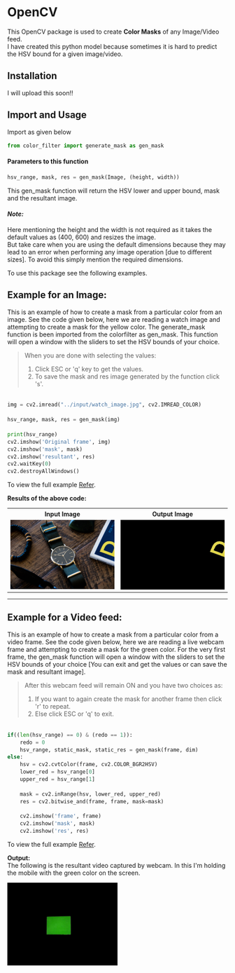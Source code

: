 # OpenCV

This OpenCV package is used to create **Color Masks** of any Image/Video feed.<br/>
I have created this python model because sometimes it is hard to predict the HSV bound for a given image/video.
 
## Installation
I will upload this soon!!

## Import and Usage

Import as given below
```python
from color_filter import generate_mask as gen_mask
```

#### **Parameters to this function**
```python
hsv_range, mask, res = gen_mask(Image, (height, width))
```
This gen_mask function will return the HSV lower and upper bound, mask and the resultant image.

#### _Note:_
Here mentioning the height and the width is not required as it takes the default values as (400, 600) and resizes the image. <br />
But take care when you are using the default dimensions because they may lead to an error when performing any image operation \[due to different sizes\]. To avoid this simply mention the required dimensions.

To use this package see the following examples.
## Example for an Image:
This is an example of how to create a mask from a particular color from an image. See the code given below, here we are reading a watch image and attempting to create a mask for the yellow color. The generate_mask function is been imported from the colorfilter as gen_mask. This function will open a window with the sliders to set the HSV bounds of your choice.

> When you are done with selecting the values:
> 1. Click ESC or 'q' key to get the values.
> 2. To save the mask and res image generated by the function click 's'. 
```python

img = cv2.imread("../input/watch_image.jpg", cv2.IMREAD_COLOR)

hsv_range, mask, res = gen_mask(img)

print(hsv_range)
cv2.imshow('Original frame', img)
cv2.imshow('mask', mask)
cv2.imshow('resultant', res)
cv2.waitKey(0)
cv2.destroyAllWindows()

```
To view the full example [Refer](https://github.com/Dhyeythumar/OpenCV/blob/master/examples/image_example.py).

**Results of the above code:**
<table>
 <tr>
  <th>Input Image</th>
  <th>Output Image</th>
 </tr>
 <tr>
  <td width="50%"><img alt="input img" src="https://github.com/Dhyeythumar/OpenCV/blob/master/input/watch_image.jpg"></td>
  <td width="50%"><img alt="output img" src="https://github.com/Dhyeythumar/OpenCV/blob/master/output/resultant_watch_image.jpg"></td>
 </tr>
</table>
<hr/>

## Example for a Video feed:
This is an example of how to create a mask from a particular color from a video frame. See the code given below, here we are reading a live webcam frame and attempting to create a mask for the green color. For the very first frame, the gen_mask function will open a window with the sliders to set the HSV bounds of your choice \[You can exit and get the values or can save the mask and resultant image\]. 

> After this webcam feed will remain ON and you have two choices as:
> 1. If you want to again create the mask for another frame then click 'r' to repeat.
> 2. Else click ESC or 'q' to exit.
```python

if((len(hsv_range) == 0) & (redo == 1)):
    redo = 0
    hsv_range, static_mask, static_res = gen_mask(frame, dim)
else:
    hsv = cv2.cvtColor(frame, cv2.COLOR_BGR2HSV)
    lower_red = hsv_range[0]
    upper_red = hsv_range[1]

    mask = cv2.inRange(hsv, lower_red, upper_red)
    res = cv2.bitwise_and(frame, frame, mask=mask)

    cv2.imshow('frame', frame)
    cv2.imshow('mask', mask)
    cv2.imshow('res', res)

```
To view the full example [Refer](https://github.com/Dhyeythumar/OpenCV/blob/master/examples/video_example.py).

**Output:**<br/>
The following is the resultant video captured by webcam. In this I'm holding the mobile with the green color on the screen.

<img align="center" alt="output video" src="https://github.com/Dhyeythumar/OpenCV/blob/master/output/result_video.gif" width="50%">
